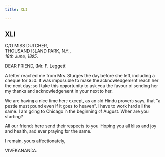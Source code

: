 ```yaml
---
title: XLI

---
```





  

  


## XLI

C/O MISS DUTCHER,  
THOUSAND ISLAND PARK, N.Y.,  
*18th June, 1895*.

DEAR FRIEND, (Mr. F. Leggett)

A letter reached me from Mrs. Sturges the day before she left, including
a cheque for $50. It was impossible to make the acknowledgement reach
her the next day; so I take this opportunity to ask you the favour of
sending her my thanks and acknowledgement in your next to her.

We are having a nice time here except, as an old Hindu proverb says,
that "a pestle must pound even if it goes to heaven". I have to work
hard all the same. I am going to Chicago in the beginning of August.
When are you starting?

All our friends here send their respects to you. Hoping you all bliss
and joy and health, and ever praying for the same.

I remain, yours affectionately,

VIVEKANANDA.


